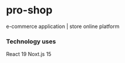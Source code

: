 # pro-shop

e-commerce application | store online platform

### Technology uses

React 19
Noxt.js 15
